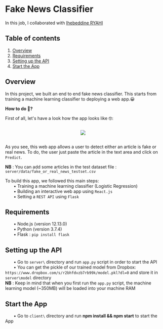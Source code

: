 # Fake News Classifier

In this job, I collaborated with <a href="https://github.com/IhebeddineRyahi">Ihebeddine RYAHI</a>

## Table of contents
1. [Overview](#Overview)
2. [Requirements](#Requirements)
3. [Setting up the API](#Setup)  
4. [Start the App](#StartApp)


<a name="Overview"/>  

## Overview
In this project, we built an end to end fake news classifier. This starts from training a machine learning classifier to deploying a web app.😀  

**How to do 🤔?**

First of all, let's have a look how the app looks like 🤓:  

<p align="center">
    <img src="https://user-images.githubusercontent.com/53185260/71131550-4796f100-21f5-11ea-9832-94662f4b8de7.gif"  style="margin:15px">
</p>

As you see, this web app allows a user to detect either an article is fake or real news. To do, the user just paste the article in the text area and click on `Predict`. 

**NB** : You can add some articles in the test dataset file : `server/data/fake_or_real_news_testset.csv`  

To build this app, we followed this main steps:  
&nbsp;&nbsp;&nbsp;&nbsp;&nbsp;&nbsp; • Training a machine learning classifier (Logistic Regression)    
&nbsp;&nbsp;&nbsp;&nbsp;&nbsp;&nbsp; • Building an interactive web app using `React.js`  
&nbsp;&nbsp;&nbsp;&nbsp;&nbsp;&nbsp; • Setting a `REST API` using `Flask`  

<a name="Requirements"/>

## Requirements
&nbsp;&nbsp;&nbsp;&nbsp;&nbsp;&nbsp; • Node.js (version 12.13.0)  
&nbsp;&nbsp;&nbsp;&nbsp;&nbsp;&nbsp; • Python (version 3.7.4)  
&nbsp;&nbsp;&nbsp;&nbsp;&nbsp;&nbsp; • Flask : `pip install flask`  
 
<a name="Setup"/>

## Setting up the API
&nbsp;&nbsp;&nbsp;&nbsp;&nbsp;&nbsp; • Go to `server\` directory and run `app.py` script in order to start the API  
&nbsp;&nbsp;&nbsp;&nbsp;&nbsp;&nbsp; • You can get the pickle of our trained model from Dropbox: `https://www.dropbox.com/s/r2bhfdvzb7rb99k/model.pkl?dl=0` and store it in `server\model` directory  
**NB** : Keep in mind that when you first run the `app.py` script, the machine learning model (~350MB) will be loaded into your machine RAM  
  


<a name="StartApp"/>

## Start the App  
&nbsp;&nbsp;&nbsp;&nbsp;&nbsp;&nbsp; • Go to `client\` directory and run **npm install && npm start** to start the App  